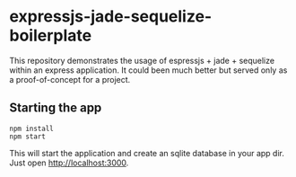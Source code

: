 # expressjs-jade-sequelize-boilerplate

This repository demonstrates the usage of espressjs + jade + sequelize within an express application.
It could been much better but served only as a proof-of-concept for a project.

## Starting the app

```
npm install
npm start
```

This will start the application and create an sqlite database in your app dir.
Just open [http://localhost:3000](http://localhost:3000).

